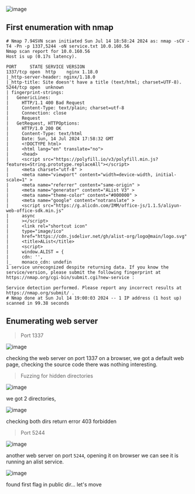![image](https://github.com/user-attachments/assets/9d0af957-6bb6-4997-8355-99bdba0b7b11)

## First enumeration with nmap 

```shell
# Nmap 7.94SVN scan initiated Sun Jul 14 18:58:24 2024 as: nmap -sCV -T4 -Pn -p 1337,5244 -oN service.txt 10.0.160.56
Nmap scan report for 10.0.160.56
Host is up (0.17s latency).

PORT     STATE SERVICE VERSION
1337/tcp open  http    nginx 1.18.0
|_http-server-header: nginx/1.18.0
|_http-title: Site doesn't have a title (text/html; charset=UTF-8).
5244/tcp open  unknown
| fingerprint-strings: 
|   GenericLines: 
|     HTTP/1.1 400 Bad Request
|     Content-Type: text/plain; charset=utf-8
|     Connection: close
|     Request
|   GetRequest, HTTPOptions: 
|     HTTP/1.0 200 OK
|     Content-Type: text/html
|     Date: Sun, 14 Jul 2024 17:58:32 GMT
|     <!DOCTYPE html>
|     <html lang="en" translate="no">
|     <head>
|     <script src="https://polyfill.io/v3/polyfill.min.js?features=String.prototype.replaceAll"></script>
|     <meta charset="utf-8" >
|     <meta name="viewport" content="width=device-width, initial-scale=1" >
|     <meta name="referrer" content="same-origin" >
|     <meta name="generator" content="AList V3" >
|     <meta name="theme-color" content="#000000" >
|     <meta name="google" content="notranslate" >
|     <script src="https://g.alicdn.com/IMM/office-js/1.1.5/aliyun-web-office-sdk.min.js"
|     async
|     ></script>
|     <link rel="shortcut icon"
|     type="image/ico"
|     href="https://cdn.jsdelivr.net/gh/alist-org/logo@main/logo.svg"
|     <title>AList</title>
|     <script>
|     window.ALIST = {
|     cdn: '',
|_    monaco_cdn: undefin
1 service unrecognized despite returning data. If you know the service/version, please submit the following fingerprint at https://nmap.org/cgi-bin/submit.cgi?new-service :

Service detection performed. Please report any incorrect results at https://nmap.org/submit/ .
# Nmap done at Sun Jul 14 19:00:03 2024 -- 1 IP address (1 host up) scanned in 99.38 seconds

```


## Enumerating web server 

> Port 1337

![image](https://github.com/user-attachments/assets/94fab591-e554-4b3c-8b56-44fc07ed1d40)

checking the web server on port 1337 on a browser, we got a default web page, checking the source code there was nothing interesting. 

> Fuzzing for hidden directories

![image](https://github.com/user-attachments/assets/4e58ef91-639c-4ae3-a73c-444886f4b5d1)

we got 2 directories, 

![image](https://github.com/user-attachments/assets/6d2467a2-dc2b-4257-b70c-188e5034ceb3)

checking both dirs return error 403 forbidden


> Port 5244

![image](https://github.com/user-attachments/assets/2813e07d-f7b7-4fbb-86fe-2a092a738ca6)

another web server on port `5244`, opening it on browser we can see it is running an alist service. 

![image](https://github.com/user-attachments/assets/a6f35070-fa95-4f20-8bcd-c1a536d6fe8e)

found first flag in public dir... let's move 

